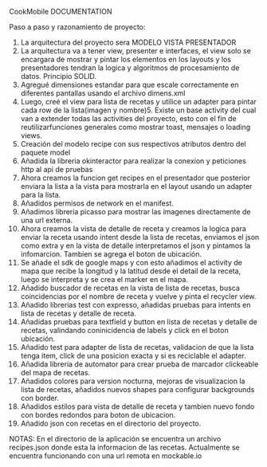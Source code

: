 CookMobile DOCUMENTATION

Paso a paso y razonamiento de proyecto:
1. La arquitectura del proyecto sera MODELO VISTA PRESENTADOR
2. La arquitectura va a tener view, presenter e interfaces, el view solo se encargara de mostrar y pintar los elementos en los layouts y los presentadores tendran la logica y algoritmos de procesamiento de datos. Principio SOLID.
3. Agregué dimensiones estandar para que escale correctamente en diferentes pantallas usando el archivo dimens.xml
4. Luego, creé el view para lista de recetas y utilice un adapter para pintar cada row de la lista(imagen y nombre)5. Existe un base activity del cual van a extender todas las activities del proyecto, esto con el fin de reutilizarfunciones generales como mostrar toast, mensajes o loading views.
6. Creación del modelo recipe con sus respectivos atributos dentro del paquete model
7. Añadida la libreria okinteractor para realizar la conexion y peticiones http al api de pruebas
8. Ahora creamos la funcion get recipes en el presentador que posterior enviara la lista a la vista para mostrarla en el layout usando un adapter para la lista.
9. Añadidos permisos de network en el manifest.
10. Añadimos libreria picasso para mostrar las imagenes directamente de una url externa.
11. Ahora creamos la vista de detalle de receta y creamos la logica para enviar la receta usando intent desde la lista de recetas, enviamos el json como extra y en la vista de detalle interpretamos el json y pintamos la infomarcion. Tambien se agrega el boton de ubicación.
12. Se añade el sdk de google maps y con esto añadimos el activity de mapa que recibe la longitud y la latitud desde el detail de la receta, luego se interpreta y se crea el marker en el mapa.
13. Añadido buscador de recetas en la vista de lista de recetas, busca coincidencias por el nombre de receta y vuelve y pinta el recycler view.
14. Añadido librerias test con expresso, añadidas pruebas para intents en lista de recetas y detalle de receta.
15. Añadidas pruebas para textfield y button en lista de recetas y detalle de recetas, valindando coninicidencia de labels y click en el boton ubicación.
16. Añadido test para adapter de lista de recetas, validacion de que la lista tenga item, click de una posicion exacta y si es reciclable el adapter.
17. Añadida libreria de automator para crear prueba de marcador clickeable del mapa de recetas.
18. Añadidos colores para version nocturna, mejoras de visualizacion la lista de recetas, añadidos nuevos shapes para configurar backgrounds con border.
19. Añadidos estilos para vista de detalle de receta y tambien nuevo fondo con bordes redondos para boton de ubicacion.
20. Añadido json con recetas en el directorio del proyecto.

NOTAS:
En el directorio de la aplicación se encuentra un archivo recipes.json donde esta la informacion de las recetas. Actualmente se encuentra funcionando con una url remota en mockable.io

